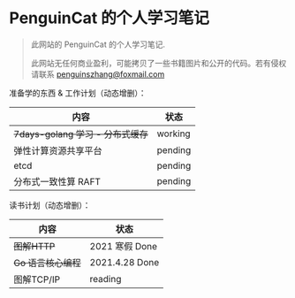 # PenguinCat 的个人学习笔记

> 此网站的 PenguinCat 的个人学习笔记.
> 
> 此网站无任何商业盈利，可能拷贝了一些书籍图片和公开的代码。若有侵权请联系 penguinszhang@foxmail.com

准备学的东西 & 工作计划（动态增删）：

| 内容                         | 状态  |
| ------------------------------ | ------- |
| ~~7days-golang 学习 - 分布式缓存~~ | working |
| 弹性计算资源共享平台 | pending |
| etcd                           | pending |
| 分布式一致性算 RAFT     | pending |


读书计划（动态增删）：

| 内容          | 状态         |
| --------------- | -------------- |
| ~~图解HTTP~~      | 2021 寒假 Done |
| ~~Go 语言核心编程~~ | 2021.4.28 Done |
| 图解TCP/IP    | reading        |
